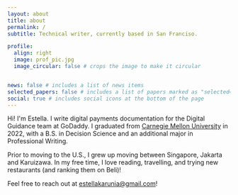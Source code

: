 ```yaml
---
layout: about
title: about
permalink: /
subtitle: Technical writer, currently based in San Franciso.

profile:
  align: right
  image: prof_pic.jpg
  image_circular: false # crops the image to make it circular


news: false # includes a list of news items
selected_papers: false # includes a list of papers marked as "selected={true}"
social: true # includes social icons at the bottom of the page
---
```


Hi! I'm Estella. I write digital payments documentation for the Digital Guidance team at GoDaddy. I graduated from [Carnegie Mellon University](https://www.cmu.edu/) in 2022, with a B.S. in Decision Science and an additional major in Professional Writing. 

Prior to moving to the U.S., I grew up moving between Singapore, Jakarta and Karuizawa. In my free time, I love reading, travelling, and trying new restaurants (and ranking them on Beli)! 

Feel free to reach out at [estellakarunia@gmail.com](estellakarunia@gmail.com)! 

